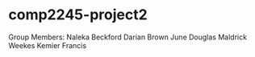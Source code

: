 # comp2245-project2
Group Members:
Naleka Beckford
Darian Brown
June Douglas
Maldrick Weekes
Kemier Francis 
